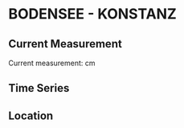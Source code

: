 # BODENSEE - KONSTANZ

## Current Measurement

Current measurement: <Value topic="rivers/pegel-online/BODENSEE/KONSTANZ/measurementValue"/> cm

## Time Series

<TimeSeries topic="rivers/pegel-online/BODENSEE/KONSTANZ/measurementValue" period="week" />

## Location

<WorldMap>
  <Marker lat="47.660750139099356" lon="9.18103908795411" labelTopic="rivers/pegel-online/BODENSEE/KONSTANZ/measurementValue" />
</WorldMap>
